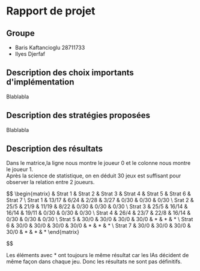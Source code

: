 
# Rapport de projet

## Groupe
* Baris Kaftancioglu 28711733
* Ilyes Djerfaf 

## Description des choix importants d'implémentation

Blablabla

## Description des stratégies proposées

Blablabla

## Description des résultats
Dans le matrice,la ligne nous montre le joueur 0 et le colonne nous montre le joueur 1. \
Après la science de statistique, on en déduit 30 jeux est suffisant pour observer la relation entre 2 joueurs.



$$
\begin{matrix}
  & Strat 1 & Strat 2 & Strat 3 & Strat 4 & Strat 5 & Strat 6 & Strat 7 \\ 
  Strat 1 & 13/17 & 6/24 & 2/28 & 3/27 & 0/30 & 0/30 & 0/30  \\ 
  Srat 2 & 25/5 & 21/9 & 11/19 & 8/22 & 0/30 & 0/30 & 0/30 \\
  Strat 3 & 25/5 & 16/14 & 16/14 & 19/11 & 0/30 & 0/30 & 0/30 \\
  Strat 4 & 26/4 &  23/7 & 22/8 & 16/14 & 0/30 & 0/30 & 0/30  \\
  Strat 5 & 30/0 & 30/0 & 30/0 & 30/0 & * & * & * \\
  Strat 6 & 30/0 & 30/0 & 30/0 & 30/0 & * & * & * \\
  Strat 7 & 30/0 & 30/0 & 30/0 & 30/0 & * & * & * 
\end{matrix}

$$

Les éléments avec *  ont toujours le même résultat car les IAs décident de même façon dans chaque jeu.
Donc les résultats ne sont pas définitifs.